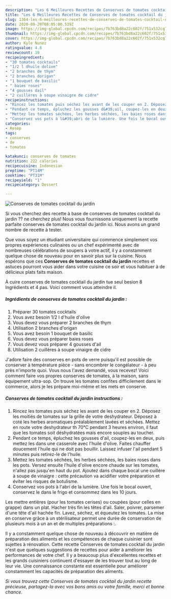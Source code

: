 ```yaml
---
description: "Les 6 Meilleures Recettes de Conserves de tomates cocktail du jardin"
title: "Les 6 Meilleures Recettes de Conserves de tomates cocktail du jardin"
slug: 1364-les-6-meilleures-recettes-de-conserves-de-tomates-cocktail-du-jardin
date: 2020-09-20T08:05:00.539Z
image: https://img-global.cpcdn.com/recipes/7b763bd8a22c602f/751x532cq70/conserves-de-tomates-cocktail-du-jardin-photo-principale-de-la-recette.jpg
thumbnail: https://img-global.cpcdn.com/recipes/7b763bd8a22c602f/751x532cq70/conserves-de-tomates-cocktail-du-jardin-photo-principale-de-la-recette.jpg
cover: https://img-global.cpcdn.com/recipes/7b763bd8a22c602f/751x532cq70/conserves-de-tomates-cocktail-du-jardin-photo-principale-de-la-recette.jpg
author: Kyle Nunez
ratingvalue: 4.8
reviewcount: 10
recipeingredient:
- "30 tomates cocktails"
- "1/2 l dhuile dolive"
- "2 branches de thym"
- "2 branches dorigan"
- "1 bouquet de basilic"
- " baies roses"
- "4 gousses dail"
- "2 cuillères à soupe vinaigre de cidre"
recipeinstructions:
- "Rincez les tomates puis séchez les avant de les couper en 2. Déposez les moitiés de tomates sur la grille de votre deshydrateur. Déposez à coté les herbes aromatiques préalablement lavées et séchées. Mettez en route votre deshydrateur th 70°C pendant 3 heures environ, il faut que les tomates soit déshydratées mais encore souples au toucher."
- "Pendant ce temps, épluchez les gousses d&#39;ail, coupez-les en deux, puis mettez les dans une casserole avec l&#39;huile d&#39;olive. Faites chauffer doucement l&#39;huile qui ne doit pas bouillir. Laissez infuser l&#39;ail pendant 5 minutes puis retirez-le de l&#39;huile."
- "Mettez les tomates séchées, les herbes séchées, les baies roses dans les pots. Versez ensuite l&#39;huile d&#39;olive encore chaude sur les tomates, n&#39;allez pas jusqu&#39;en haut du pot. Ajoutez dans chaque bocal une cuillère à soupe de vinaigre : cette précaution va acidifier votre préparation et éviter les risques de botulisme."
- "Conservez vos pots à l&#39;abri de la lumière. Une fois le bocal ouvert, conservez le dans le frigo et consommez dans les 10 jours."
categories:
- Resep
tags:
- conserves
- de
- tomates

katakunci: conserves de tomates 
nutrition: 222 calories
recipecuisine: Indonesian
preptime: "PT14M"
cooktime: "PT31M"
recipeyield: "1"
recipecategory: Dessert

---
```



![Conserves de tomates cocktail du jardin](https://img-global.cpcdn.com/recipes/7b763bd8a22c602f/751x532cq70/conserves-de-tomates-cocktail-du-jardin-photo-principale-de-la-recette.jpg)

Si vous cherchez des recette à base de conserves de tomates cocktail du jardin ?? ne cherchez plus! Nous vous fournissons uniquement la recette parfaite conserves de tomates cocktail du jardin ici. Nous avons un grand nombre de recette à tester.

Que vous soyez un étudiant universitaire qui commence simplement vos propres expériences culinaires ou un chef expérimenté avec de nombreuses célébrations de soupers à votre actif, il y a constamment quelque chose de nouveau pour en savoir plus sur la cuisine. Nous espérons que ces <strong> Conserves de tomates cocktail du jardin </strong> recettes et astuces pourront vous aider dans votre cuisine ce soir et vous habituer à de délicieux plats faits maison.

<!--inarticleads1-->

À cuire conserves de tomates cocktail du jardin tue seul besion 8 Ingrédients et 4 pas. Voici comment vous atteindre il.

##### Ingrédients de conserves de tomates cocktail du jardin :

1. Préparer 30 tomates cocktails
1. Vous avez besoin 1/2 l d&#39;huile d&#39;olive
1. Vous devez vous préparer 2 branches de thym
1. Utilisation 2 branches d&#39;origan
1. Vous avez besoin 1 bouquet de basilic
1. Vous devez vous préparer  baies roses
1. Vous devez vous préparer 4 gousses d&#39;ail
1. Utilisation 2 cuillères à soupe vinaigre de cidre


J&#39;adore faire des conserves en pots de verre puisqu&#39;il est possible de conserver à température pièce - sans encombrer le congélateur - à peu près n&#39;importe quoi. Vous nous l&#39;avez demandé, vous recevez! Voici comment faire vos propres conserves de tomates, à la maison, sans équipement ultra-sop. On trouve les tomates confites difficilement dans le commerce, alors je les prépare moi-même et les mets en conserve. 

<!--inarticleads2-->

##### Conserves de tomates cocktail du jardin instructions :

1. Rincez les tomates puis séchez les avant de les couper en 2. Déposez les moitiés de tomates sur la grille de votre deshydrateur. Déposez à coté les herbes aromatiques préalablement lavées et séchées. Mettez en route votre deshydrateur th 70°C pendant 3 heures environ, il faut que les tomates soit déshydratées mais encore souples au toucher.
1. Pendant ce temps, épluchez les gousses d&#39;ail, coupez-les en deux, puis mettez les dans une casserole avec l&#39;huile d&#39;olive. Faites chauffer doucement l&#39;huile qui ne doit pas bouillir. Laissez infuser l&#39;ail pendant 5 minutes puis retirez-le de l&#39;huile.
1. Mettez les tomates séchées, les herbes séchées, les baies roses dans les pots. Versez ensuite l&#39;huile d&#39;olive encore chaude sur les tomates, n&#39;allez pas jusqu&#39;en haut du pot. Ajoutez dans chaque bocal une cuillère à soupe de vinaigre : cette précaution va acidifier votre préparation et éviter les risques de botulisme.
1. Conservez vos pots à l&#39;abri de la lumière. Une fois le bocal ouvert, conservez le dans le frigo et consommez dans les 10 jours.


Les mettre entières (pour les tomates cerises) ou coupées (pour celles en grappe) dans un plat. Hacher très fin les têtes d&#39;ail. Saler, poivrer, parsemer d&#39;une tête d&#39;ail hachée fin. Lavez, séchez, et équeutez les tomates. La mise en conserve grâce à un stérilisateur permet une durée de conservation de plusieurs mois à un an et de multiples préparations :. 

<!--inarticleads1-->

<p>
Il y a constamment quelque chose de nouveau à découvrir en matière de préparation des aliments et les compétences de chaque cuisinier sont sujettes à rénovation. Cette recette Conserves de tomates cocktail du jardin n'est que quelques suggestions de recettes pour aider à améliorer les performances de votre chef. Il y a beaucoup plus d'excellentes recettes et les grands cuisiniers continuent d'essayer de les trouver tout au long de leur vie. Une connaissance constante est essentielle pour améliorer constamment les capacités de préparation des aliments.
</p>

<p>
<i>Si vous trouvez cette Conserves de tomates cocktail du jardin recette précieuse, partagez-la avec vos bons amis ou votre famille, merci et bonne chance.</i>
</p>
